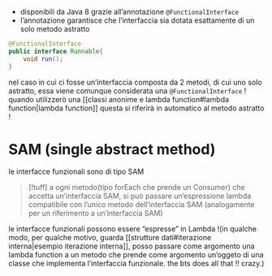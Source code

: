 - disponibili da Java 8 grazie all’annotazione `@FunctionalInterface`
- l’annotazione garantisce che l’interfaccia sia dotata esattamente di un solo metodo astratto
```java
@FunctionalInterface
public interface Runnable{
	void run();
}
```
nel caso in cui ci fosse un’interfaccia composta da 2 metodi, di cui uno solo astratto, essa viene comunque considerata una `@FunctionalInterface` ! quando utilizzerò una [[classi anonime e lambda function#lambda function|lambda function]]
questa si riferirà in automatico al metodo astratto !

# SAM (single abstract method)
le interfacce funzionali sono di tipo SAM
>[!tuff] a ogni metodo(tipo forEach che prende un Consumer) che accetta un’interfaccia SAM, si può passare un’espressione lambda compatibile con l’unico metodo dell’interfaccia SAM (analogamente per un riferimento a un’interfaccia SAM)

le interfacce funzionali possono essere “espresse” in Lambda !(in qualche modo, per qualche motivo, guarda [[strutture dati#iterazione interna|esempio iterazione interna]], posso passare come argomento una lambda function a un metodo che prende come argomento un’oggeto di una classe che implementa l’interfaccia funzionale.  the bts does all that !! crazy.)